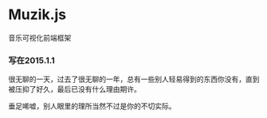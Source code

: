 Muzik.js
========

音乐可视化前端框架

### 写在2015.1.1
很无聊的一天，过去了很无聊的一年，总有一些别人轻易得到的东西你没有，直到被压抑了好久，最后已没有什么理由期许。

垂足唏嘘，别人眼里的理所当然不过是你的不切实际。
